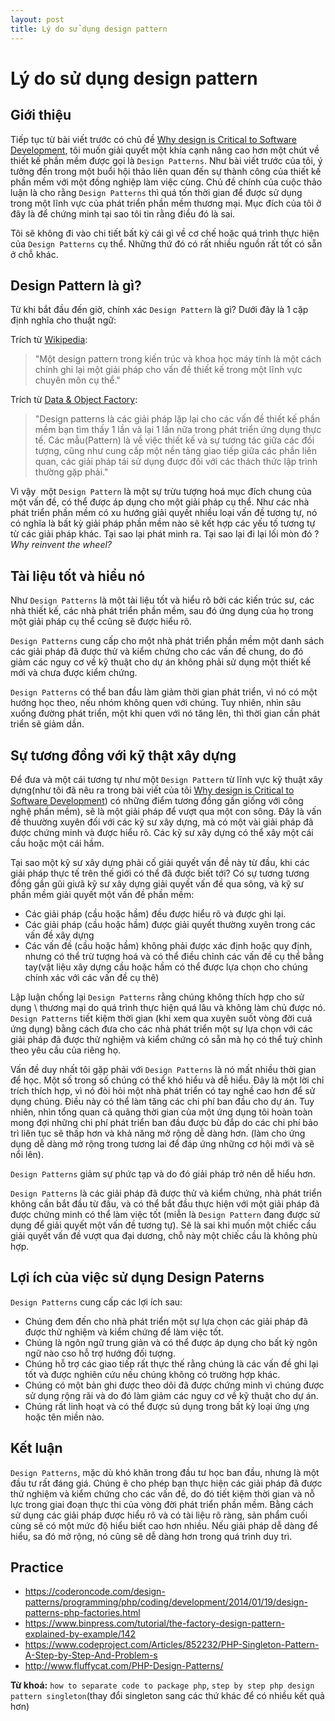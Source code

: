```yaml
---
layout: post
title: Lý do sử dụng design pattern
---
```

# Lý do sử dụng design pattern

## Giới thiệu

Tiếp tục từ bài viết trước có chủ đề [Why design is Critical to Software Development][1], tôi muốn giải quyết một khía cạnh nâng cao hơn một chút về thiết kế phần mềm được gọi là `Design Patterns`. Như bài viết trước của tôi, ý tưởng đến trong một buổi hội thảo liên quan đến sự thành công của thiết kế phần mềm với một đồng nghiệp làm việc cùng. Chủ đề chính của cuộc thảo luận là cho rằng `Design Patterns` thì quá tốn thời gian để được sử dụng trong một lĩnh vực của phát triển phần mềm thương mại. Mục đích của tôi ở đây là để chứng minh tại sao tôi tin rằng điều đó là sai.

Tôi sẽ không đi vào chi tiết bất kỳ cái gì về cơ chế hoặc quá trình thực hiện của `Design Patterns` cụ thể. Những thứ đó có rất nhiều nguồn rất tốt có sẵn ở chỗ khác.

## Design Pattern là gì?

Từ khi bắt đầu đến giờ, chính xác `Design Pattern` là gì? Dưới đây là 1 cặp định nghĩa cho thuật ngữ:

Trích từ [Wikipedia][2]:

> "Một design pattern trong kiến trúc và khoa học máy tính là một cách chính ghi lại một giải pháp cho vấn đề thiết kế trong một lĩnh vực chuyên môn cụ thể."

Trích từ [Data & Object Factory][3]:

> "Design patterns là các giải pháp lặp lại cho các vấn đề thiết kế phần mềm bạn tìm thấy 1 lần và lại 1 lần nữa trong phát triển ứng dụng thực tế. Các mẫu(Pattern) là về việc thiết kế và sự tương tác giữa các đối tượng, cũng như cung cấp một nền tảng giao tiếp giữa các phần liên quan, các giải pháp tái sử dụng được đối với các thách thức lập trình thường gặp phải."

Vì vậy  một `Design Pattern` là một sự trừu tượng hoá mục đích chung của một vấn đề, có thể được áp dụng cho một giải pháp cụ thể. Như các nhà phát triển phần mềm có xu hướng giải quyết nhiều loại vấn đề tương tự, nó có nghĩa là bất kỳ giải pháp phần mềm nào sẽ kết hợp các yếu tố tương tự từ các giải pháp khác. Tại sao lại phát minh ra. Tại sao lại đi lại lối mòn đó ? _Why reinvent the wheel?_

## Tài liệu tốt và hiểu nó

Như `Design Patterns` là một tài liệu tốt và hiểu rõ bởi các kiến trúc sư, các nhà thiết kế, các nhà phát triển phần mềm, sau đó ứng dụng của họ trong một giải pháp cụ thể ccũng sẽ được hiểu rõ.

`Design Patterns` cung cấp cho một nhà phát triển phần mềm một danh sách các giải pháp đã được thử và kiểm chứng cho các vấn đề chung, do đó giảm các nguy cơ về kỹ thuật cho dự án không phải sử dụng một thiết kế mới và chưa được kiểm chứng.

`Design Patterns` có thể ban đầu làm giảm thời gian phát triển, vì nó có một hướng học theo, nếu nhóm không quen với chúng. Tuy nhiên, nhìn sâu xuống đường phát triển, một khi quen với nó tăng lên, thì thời gian cần phát triển sẽ giảm dần.

## Sự tương đồng với kỹ thật xây dựng

Để đưa và một cái tương tự như một `Design Pattern` từ lĩnh vực kỹ thuật xây dựng(như tôi đã nêu ra trong bài viết của tôi [Why design is Critical to Software Development][1]) có những điểm tương đồng gần giống với công nghệ phần mềm), sẽ là một giải pháp để vượt qua một con sông. Đây là vấn đề thuường xuyên đối với các kỹ sư xây dựng, mà có một vài giải pháp đã được chứng minh và được hiểu rõ. Các kỹ sư xây dựng có thể xây một cái cầu hoặc một cái hầm.

Tại sao một kỹ sư xây dựng phải cố giải quyết vấn đề này từ đầu, khi các giải pháp thực tế trên thế giới có thể đã được biết tới? Có sự tương tương đồng gần gũi giưã kỹ sư xây dựng giải quyết vấn đề qua sông, và kỹ sư phần mềm giải quyết một vấn đề phần mềm:

* Các giải pháp (cầu hoặc hầm) đều được hiểu rõ và được ghi lại.
* Các giải pháp (cầu hoặc hầm) được giải quyết thường xuyên trong các vấn đề xây dựng
* Các vấn đề (cầu hoặc hầm) không phải được xác định hoặc quy định, nhưng có thể trừ tượng hoá và có thể điều chỉnh các vấn đề cụ thể bằng tay(vật liệu xây dựng cầu hoặc hầm có thể được lựa chọn cho chúng chính xác với các vấn đề cụ thê)

Lập luận chống lại `Design Patterns` rằng chúng không thích hợp cho sử dụng \ thương mại do quá trình thực hiện quá lâu và không làm chủ được nó. `Design Patterns` tiết kiệm thời gian (khi xem qua xuyên suốt vòng đời cuả ứng dụng) bằng cách đưa cho các nhà phát triển một sự lựa chọn với các giải pháp đã được thử nghiệm và kiểm chứng có sẵn mà họ có thể tuỳ chỉnh theo yêu cầu của riêng họ.

Vấn đề duy nhất tôi gặp phải với `Design Patterns` là nó mất nhiều thời gian để học. Một số trong số chúng có thể khó hiểu và dễ hiểu. Đây là một lời chỉ trích thích hợp, vì nó đòi hỏi một nhà phát triển có tay nghề cao hơn để sử dụng chúng. Điều này có thể làm tăng các chi phí ban đầu cho dự án. Tuy nhiên, nhìn tổng quan cả quãng thời gian của một ứng dụng tôi hoàn toàn mong đợi những chi phí phát triển ban đầu được bù đắp do các chi phí bảo trì liên tục sẽ thấp hơn và khả năng mở rộng dễ dàng hơn. (làm cho ứng dụng dễ dàng mở rộng trong tương lai để đáp ứng những cơ hội mới và sẽ nổi lên).

`Design Patterns` giảm sự phức tạp và do đó giải pháp trở nên dễ hiểu hơn.

`Design Patterns` là các giải pháp đã được thử và kiểm chứng, nhà phát triển không cần bắt đầu từ đầu, và có thể bắt đầu thực hiện với một giải pháp đã được chứng minh có thể làm việc tốt (miễn là  `Design Pattern` đang được sử dụng để giải quyết một vấn đề tương tự). Sẽ là sai khi muốn một chiếc cầu giải quyết vấn đề vượt qua đại dương, chỗ này một chiếc cầu là không phù hợp.

## Lợi ích của việc sử dụng Design Paterns

`Design Patterns` cung cấp các lợi ích sau:

* Chúng đem đến cho nhà phát triển một sự lựa chọn các giải pháp đã được thử nghiệm và kiểm chứng để làm việc tốt.
* Chúng là ngôn ngữ trung giản và có thể được áp dụng cho bất kỳ ngôn ngữ nào cso hỗ trợ hướng đối tượng.   
* Chúng hỗ trợ các giao tiếp rất thực thế rằng chúng là các vấn đề ghi lại tốt và được nghiên cứu nếu chúng không có trường hợp khác.
* Chúng có một bản ghi được theo dõi đã được chứng minh vì chúng được sử dụng rộng rãi và do đó làm giảm các nguy cơ về kỹ thuật cho dự án.
* Chúng rất linh hoạt và có thể được sủ dụng trong bất kỳ loại ứng ựng hoặc tên miền nào.

## Kết luận

`Design Patterns`, mặc dù khó khăn trong đầu tư học ban đầu, nhưng là một đầu tư rất đáng giá. Chúng ẽ cho phép bạn thực hiện các giải pháp đã được thử nghiệm và kiểm chứng cho các vấn đề, do đó tiết kiệm thời gian và nỗ lực trong giai đoạn thực thi của vòng đời phát triển phần mềm. Bằng cách sử dụng các giải pháp được hiểu rõ và có tài liệu rõ ràng, sản phẩm cuối cùng sẽ có một mức độ hiểu biết cao hơn nhiều. Nếu giải pháp dễ dàng để hiểu, sa đó mở rộng, nó cũng sẽ dễ dàng hơn trong quá trình duy trì.

[1]: http://www.codeproject.com/Tips/806867/Why-Design-is-Critical-to-Software-Development
[2]: http://en.wikipedia.org/wiki/Design_pattern
[3]: http://www.dofactory.com/Patterns/Patterns.aspx

## Practice
- https://coderoncode.com/design-patterns/programming/php/coding/development/2014/01/19/design-patterns-php-factories.html
- https://www.binpress.com/tutorial/the-factory-design-pattern-explained-by-example/142
- https://www.codeproject.com/Articles/852232/PHP-Singleton-Pattern-A-Step-by-Step-And-Problem-s
- http://www.fluffycat.com/PHP-Design-Patterns/

**Từ khoá:** `how to separate code to package php`, `step by step php design pattern singleton`(thay đổi singleton sang các thứ khác để có nhiều kết quả hơn)

